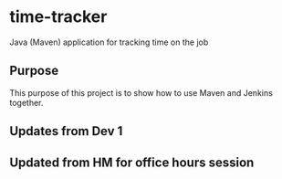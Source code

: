 # time-tracker
Java (Maven) application for tracking time on the job

## Purpose

This purpose of this project is to show how to use Maven and Jenkins together.

## Updates from Dev 1

## Updated from HM for office hours session
